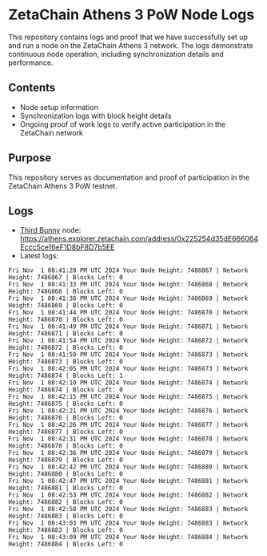 # ZetaChain Athens 3 PoW Node Logs
This repository contains logs and proof that we have successfully set up and run a node on the ZetaChain Athens 3 network. The logs demonstrate continuous node operation, including synchronization details and performance.

## Contents
- Node setup information
- Synchronization logs with block height details
- Ongoing proof of work logs to verify active participation in the ZetaChain network

## Purpose
This repository serves as documentation and proof of participation in the ZetaChain Athens 3 PoW testnet.

## Logs

- [Third Bunny](https://thirdbunny.xyz/) node: https://athens.explorer.zetachain.com/address/0x225254d35dE666064Eccc5ce16eF1D8bF8D7b5EE
- Latest logs:
```
Fri Nov  1 08:41:28 PM UTC 2024 Your Node Height: 7486867 | Network Height: 7486867 | Blocks Left: 0
Fri Nov  1 08:41:33 PM UTC 2024 Your Node Height: 7486868 | Network Height: 7486868 | Blocks Left: 0
Fri Nov  1 08:41:38 PM UTC 2024 Your Node Height: 7486869 | Network Height: 7486869 | Blocks Left: 0
Fri Nov  1 08:41:44 PM UTC 2024 Your Node Height: 7486870 | Network Height: 7486870 | Blocks Left: 0
Fri Nov  1 08:41:49 PM UTC 2024 Your Node Height: 7486871 | Network Height: 7486871 | Blocks Left: 0
Fri Nov  1 08:41:54 PM UTC 2024 Your Node Height: 7486872 | Network Height: 7486872 | Blocks Left: 0
Fri Nov  1 08:41:59 PM UTC 2024 Your Node Height: 7486873 | Network Height: 7486873 | Blocks Left: 0
Fri Nov  1 08:42:05 PM UTC 2024 Your Node Height: 7486873 | Network Height: 7486874 | Blocks Left: 1
Fri Nov  1 08:42:10 PM UTC 2024 Your Node Height: 7486874 | Network Height: 7486874 | Blocks Left: 0
Fri Nov  1 08:42:15 PM UTC 2024 Your Node Height: 7486875 | Network Height: 7486875 | Blocks Left: 0
Fri Nov  1 08:42:21 PM UTC 2024 Your Node Height: 7486876 | Network Height: 7486876 | Blocks Left: 0
Fri Nov  1 08:42:26 PM UTC 2024 Your Node Height: 7486877 | Network Height: 7486877 | Blocks Left: 0
Fri Nov  1 08:42:31 PM UTC 2024 Your Node Height: 7486878 | Network Height: 7486878 | Blocks Left: 0
Fri Nov  1 08:42:36 PM UTC 2024 Your Node Height: 7486879 | Network Height: 7486879 | Blocks Left: 0
Fri Nov  1 08:42:42 PM UTC 2024 Your Node Height: 7486880 | Network Height: 7486880 | Blocks Left: 0
Fri Nov  1 08:42:47 PM UTC 2024 Your Node Height: 7486881 | Network Height: 7486881 | Blocks Left: 0
Fri Nov  1 08:42:53 PM UTC 2024 Your Node Height: 7486882 | Network Height: 7486882 | Blocks Left: 0
Fri Nov  1 08:42:58 PM UTC 2024 Your Node Height: 7486883 | Network Height: 7486883 | Blocks Left: 0
Fri Nov  1 08:43:03 PM UTC 2024 Your Node Height: 7486883 | Network Height: 7486883 | Blocks Left: 0
Fri Nov  1 08:43:09 PM UTC 2024 Your Node Height: 7486884 | Network Height: 7486884 | Blocks Left: 0
```
